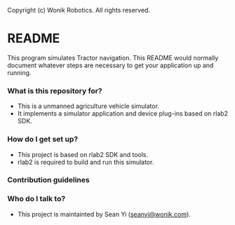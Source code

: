 Copyright (c) Wonik Robotics. All rights reserved.

# README #

This program simulates Tractor navigation.
This README would normally document whatever steps are necessary to get your application up and running.

### What is this repository for? ###

* This is a unmanned agriculture vehicle simulator.
* It implements a simulator application and device plug-ins based on rlab2 SDK.

### How do I get set up? ###

* This project is based on rlab2 SDK and tools.
* rlab2 is required to build and run this simulator.

### Contribution guidelines ###

### Who do I talk to? ###

* This project is maintainted by Sean Yi (seanyi@wonik.com).